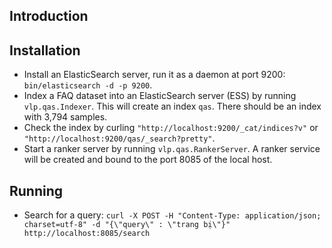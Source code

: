 ## Introduction

## Installation
- Install an ElasticSearch server, run it as a daemon at port 9200: `bin/elasticsearch -d -p 9200`.
- Index a FAQ dataset into an ElasticSearch server (ESS) by running `vlp.qas.Indexer`. This will create an index `qas`. There should be an index with 3,794 samples.
- Check the index by curling `"http://localhost:9200/_cat/indices?v"` or `"http://localhost:9200/qas/_search?pretty"`.
- Start a ranker server by running `vlp.qas.RankerServer`. A ranker service will be created and bound to the port 8085 of the local host.

## Running

- Search for a query: 
  `curl -X POST -H "Content-Type: application/json; charset=utf-8" -d "{\"query\" : \"trang bị\"}" http://localhost:8085/search`